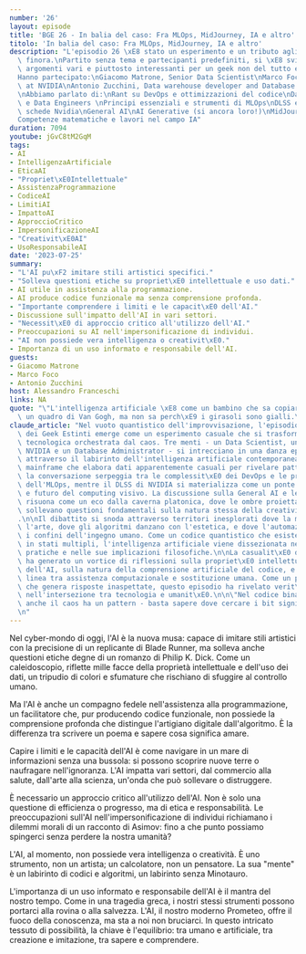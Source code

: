 ```yaml
---
number: '26'
layout: episode
title: 'BGE 26 - In balia del caso: Fra MLOps, MidJourney, IA e altro'
titolo: 'In balia del caso: Fra MLOps, MidJourney, IA e altro'
description: "L'episodio 26 \xE8 stato un esperimento e un tributo agli ospiti avuti\
  \ finora.\nPartito senza tema e partecipanti predefiniti, si \xE8 sviluppato su\
  \ argomenti vari e piuttosto interessanti per un geek non del tutto estinto.\n\n\
  Hanno partecipato:\nGiacomo Matrone, Senior Data Scientist\nMarco Foco, Senior Manager\
  \ at NVIDIA\nAntonio Zucchini, Data warehouse developer and Database administrator\n\
  \nAbbiamo parlato di:\nRant su DevOps e ottimizzazioni del codice\nData Scientists\
  \ e Data Engineers \nPrincipi essenziali e strumenti di MLOps\nDLSS e la IA nelle\
  \ schede Nvidia\nGeneral AI\nAI Generative (si ancora loro!)\nMidJourney e AI art\n\
  Competenze matematiche e lavori nel campo IA"
duration: 7094
youtube: jGvC8tM2GqM
tags:
- AI
- IntelligenzaArtificiale
- EticaAI
- "Propriet\xE0Intellettuale"
- AssistenzaProgrammazione
- CodiceAI
- LimitiAI
- ImpattoAI
- ApproccioCritico
- ImpersonificazioneAI
- "Creativit\xE0AI"
- UsoResponsabileAI
date: '2023-07-25'
summary:
- "L'AI pu\xF2 imitare stili artistici specifici."
- "Solleva questioni etiche su propriet\xE0 intellettuale e uso dati."
- AI utile in assistenza alla programmazione.
- AI produce codice funzionale ma senza comprensione profonda.
- "Importante comprendere i limiti e le capacit\xE0 dell'AI."
- Discussione sull'impatto dell'AI in vari settori.
- "Necessit\xE0 di approccio critico all'utilizzo dell'AI."
- Preoccupazioni su AI nell'impersonificazione di individui.
- "AI non possiede vera intelligenza o creativit\xE0."
- Importanza di un uso informato e responsabile dell'AI.
guests:
- Giacomo Matrone
- Marco Foco
- Antonio Zucchini
host: Alessandro Franceschi
links: NA
quote: "\"L'intelligenza artificiale \xE8 come un bambino che sa copiare perfettamente\
  \ un quadro di Van Gogh, ma non sa perch\xE9 i girasoli sono gialli.\"\n"
claude_article: "Nel vuoto quantistico dell'improvvisazione, l'episodio 26 della Brigata\
  \ dei Geek Estinti emerge come un esperimento casuale che si trasforma in una sinfonia\
  \ tecnologica orchestrata dal caos. Tre menti - un Data Scientist, un Senior Manager\
  \ NVIDIA e un Database Administrator - si intrecciano in una danza epistemologica\
  \ attraverso il labirinto dell'intelligenza artificiale contemporanea.\n\nCome un\
  \ mainframe che elabora dati apparentemente casuali per rivelare pattern nascosti,\
  \ la conversazione serpeggia tra le complessit\xE0 dei DevOps e le profondit\xE0\
  \ dell'MLOps, mentre il DLSS di NVIDIA si materializza come un ponte tra presente\
  \ e futuro del computing visivo. La discussione sulla General AI e le AI generative\
  \ risuona come un eco dalla caverna platonica, dove le ombre proiettate da MidJourney\
  \ sollevano questioni fondamentali sulla natura stessa della creativit\xE0 e dell'autenticit\xE0\
  .\n\nIl dibattito si snoda attraverso territori inesplorati dove la matematica incontra\
  \ l'arte, dove gli algoritmi danzano con l'estetica, e dove l'automazione sfida\
  \ i confini dell'ingegno umano. Come un codice quantistico che esiste simultaneamente\
  \ in stati multipli, l'intelligenza artificiale viene dissezionata nelle sue manifestazioni\
  \ pratiche e nelle sue implicazioni filosofiche.\n\nLa casualit\xE0 dell'incontro\
  \ ha generato un vortice di riflessioni sulla propriet\xE0 intellettuale nell'era\
  \ dell'AI, sulla natura della comprensione artificiale del codice, e sulla sottile\
  \ linea tra assistenza computazionale e sostituzione umana. Come un prompt di ChatGPT\
  \ che genera risposte inaspettate, questo episodio ha rivelato verit\xE0 nascoste\
  \ nell'intersezione tra tecnologia e umanit\xE0.\n\n\"Nel codice binario del destino,\
  \ anche il caos ha un pattern - basta sapere dove cercare i bit significativi.\"\
  \n"
---
```

Nel cyber-mondo di oggi, l'AI è la nuova musa: capace di imitare stili artistici con la precisione di un replicante di Blade Runner, ma solleva anche questioni etiche degne di un romanzo di Philip K. Dick. Come un caleidoscopio, riflette mille facce della proprietà intellettuale e dell'uso dei dati, un tripudio di colori e sfumature che rischiano di sfuggire al controllo umano.

Ma l'AI è anche un compagno fedele nell'assistenza alla programmazione, un facilitatore che, pur producendo codice funzionale, non possiede la comprensione profonda che distingue l'artigiano digitale dall'algoritmo. È la differenza tra scrivere un poema e sapere cosa significa amare.

Capire i limiti e le capacità dell'AI è come navigare in un mare di informazioni senza una bussola: si possono scoprire nuove terre o naufragare nell'ignoranza. L'AI impatta vari settori, dal commercio alla salute, dall'arte alla scienza, un'onda che può sollevare o distruggere.

È necessario un approccio critico all'utilizzo dell'AI. Non è solo una questione di efficienza o progresso, ma di etica e responsabilità. Le preoccupazioni sull'AI nell'impersonificazione di individui richiamano i dilemmi morali di un racconto di Asimov: fino a che punto possiamo spingerci senza perdere la nostra umanità?

L'AI, al momento, non possiede vera intelligenza o creatività. È uno strumento, non un artista; un calcolatore, non un pensatore. La sua "mente" è un labirinto di codici e algoritmi, un labirinto senza Minotauro.

L'importanza di un uso informato e responsabile dell'AI è il mantra del nostro tempo. Come in una tragedia greca, i nostri stessi strumenti possono portarci alla rovina o alla salvezza. L'AI, il nostro moderno Prometeo, offre il fuoco della conoscenza, ma sta a noi non bruciarci. In questo intricato tessuto di possibilità, la chiave è l'equilibrio: tra umano e artificiale, tra creazione e imitazione, tra sapere e comprendere.
